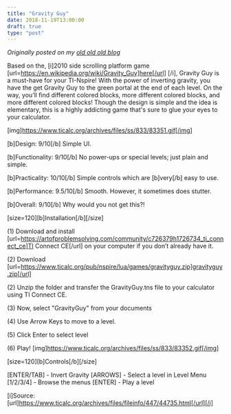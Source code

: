 ```yaml
---
title: "Gravity Guy"
date: 2018-11-19T13:00:00
draft: true
type: "post"
---
```



*Originally posted on my [old old old blog](https://artofproblemsolving.com/community/c726379h1740921_gravity_guy)*


Based on the, [i]2010 side scrolling platform game [url=https://en.wikipedia.org/wiki/Gravity_Guy]here[/url] [/i], Gravity Guy is a must-have for your TI-Nspire! With the power of inverting gravity, you have the get Gravity Guy to the green portal at the end of each level. On the way, you’ll find different colored blocks, more different colored blocks, and more different colored blocks! Though the design is simple and the idea is elementary, this is a highly addicting game that's sure to glue your eyes to your calculator.

[img]https://www.ticalc.org/archives/files/ss/833/83351.gif[/img]

[b]Design: 9/10[/b]
Simple UI. 

[b]Functionality: 9/10[/b]
No power-ups or special levels; just plain and simple.

[b]Practicality: 10/10[/b]
Simple controls which are [b]very[/b] easy to use.

[b]Performance: 9.5/10[/b]
Smooth. However, it sometimes does stutter.

[b]Overall: 9/10[/b]
Why would you not get this?!

[size=120][b]Installation[/b][/size]

(1) Download and install [url=https://artofproblemsolving.com/community/c726379h1726734_ti_connect_ce]TI Connect CE[/url] on your computer if you don’t already have it.

(2) Download [url=https://www.ticalc.org/pub/nspire/lua/games/gravityguy.zip]gravityguy.zip[/url]

(2) Unzip the folder and transfer the GravityGuy.tns file to your calculator using TI Connect CE.

(3) Now, select "GravityGuy" from your documents

(4) Use Arrow Keys to move to a level.

(5) Click Enter to select level

(6) Play!
[img]https://www.ticalc.org/archives/files/ss/833/83352.gif[/img]


[size=120][b]Controls[/b][/size]

[ENTER/TAB] - Invert Gravity
[ARROWS] - Select a level in Level Menu
[1/2/3/4] - Browse the menus
[ENTER] - Play a level

[i]Source: [url]https://www.ticalc.org/archives/files/fileinfo/447/44735.html[/url][/i]
